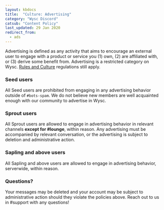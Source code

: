 ```yaml
---
layout: kbdocs
title:  "Culture: Advertising"
category: "Wysc Discord"
catsub: "Content Policy"
last_updated: 29 Jan 2020
redirect_from:
  - ads
---
```


Advertising is defined as any activity that aims to encourage an external user to engage with a product or service you (1) own, (2) are affiliated with, or (3) derive some benefit from. Advertising is a restricted category on Wysc. [Rules and Culture](1) regulations still apply.

### Seed users

All Seed users are prohibited from engaging in any advertising behavior outside of `#bots-spam`. We do not believe new members are well acquainted enough with our community to advertise in Wysc.

### Sprout users

All Sprout users are allowed to engage in advertising behavior in relevant channels **except for #lounge**, within reason. Any advertising must be accompanied by relevant conversation, or the advertising is subject to deletion and administrative action.

### Sapling and above users

All Sapling and above users are allowed to engage in advertising behavior, serverwide, within reason.

### Questions?

Your messages may be deleted and your account may be subject to administrative action should they violate the policies above. Reach out to us in #support with any questions!
